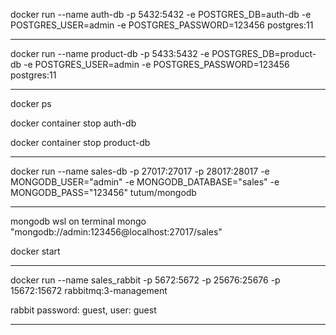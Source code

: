 
docker run --name auth-db -p 5432:5432 -e POSTGRES_DB=auth-db -e POSTGRES_USER=admin -e POSTGRES_PASSWORD=123456 postgres:11

-----------

docker run --name product-db -p 5433:5432 -e POSTGRES_DB=product-db -e POSTGRES_USER=admin -e POSTGRES_PASSWORD=123456 postgres:11

-----------

docker ps 

docker container stop auth-db

docker container stop product-db

-----------

docker run --name sales-db -p 27017:27017 -p 28017:28017 -e MONGODB_USER="admin" -e MONGODB_DATABASE="sales" -e MONGODB_PASS="123456" tutum/mongodb

-----------

mongodb wsl on terminal
mongo "mongodb://admin:123456@localhost:27017/sales"

docker start <container-name>

-----------

docker run --name sales_rabbit -p 5672:5672 -p 25676:25676 -p 15672:15672 rabbitmq:3-management

rabbit password: guest, user: guest

-----------

